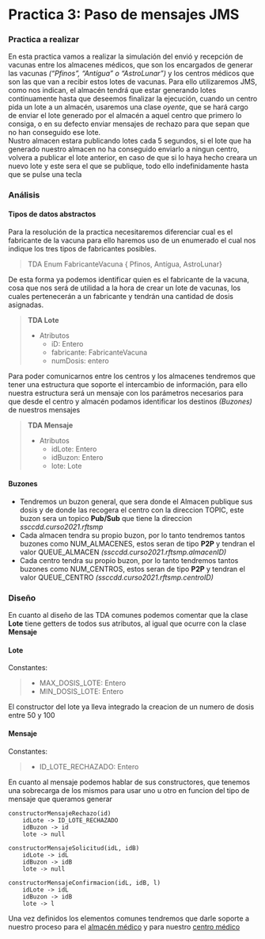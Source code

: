# Practica 3: Paso de mensajes JMS
### Practica a realizar
En esta practica vamos a realizar la simulación del envió y recepción de vacunas entre los almacenes médicos, que son los encargados de generar las vacunas *(“Pfinos”, “Antígua” o “AstroLunar”)* y los centros médicos que son las que van a recibir estos lotes de vacunas. Para ello utilizaremos JMS, como nos indican, el almacén tendrá que estar generando lotes continuamente hasta que deseemos finalizar la ejecución, cuando un centro pida un lote a un almacén, usaremos una clase *oyente*, que se hará cargo de enviar el lote generado por el almacén a aquel centro que primero lo consiga, o en su defecto enviar mensajes de rechazo para que sepan que no han conseguido ese lote.  
Nustro almacen estara publicando lotes cada 5 segundos, si el lote que ha generado nuestro almacen no ha conseguido enviarlo  a ningun centro, volvera a publicar el lote anterior, en caso de que si lo haya hecho creara un nuevo lote y este sera el que se publique, todo ello indefinidamente hasta que se pulse una tecla

### Análisis
#### Tipos de datos abstractos
Para la resolución de la practica necesitaremos diferenciar cual es el fabricante de la vacuna para ello haremos uso de un enumerado el cual nos indique los tres tipos de fabricantes posibles.
>  TDA Enum FabricanteVacuna { Pfinos, Antígua,  AstroLunar}

De esta forma ya podemos identificar quien es el fabricante de la vacuna, cosa que nos será de utilidad a la hora de crear un lote de vacunas, los cuales pertenecerán a un fabricante y tendrán una cantidad de dosis asignadas.

>**TDA Lote**
> - Atributos
>	 - iD: Entero
>	 - fabricante: FabricanteVacuna
>	 - numDosis: entero
 	
Para poder comunicarnos entre los centros y los almacenes tendremos que tener una estructura que soporte el intercambio de información, para ello nuestra estructura será un mensaje con los parámetros necesarios para que desde el centro y almacén podamos identificar los destinos *(Buzones)* de nuestros mensajes

>**TDA Mensaje**
> - Atributos
>	 - idLote: Entero
>	 - idBuzon: Entero
>	 - lote: Lote

#### Buzones
- Tendremos un buzon general, que sera donde el Almacen publique sus dosis y de donde las recogera el centro con la direccion TOPIC, este buzon sera un topico **Pub/Sub** que tiene la direccion *ssccdd.curso2021.rftsmp*
- Cada almacen tendra su propio buzon, por lo tanto tendremos tantos buzones como NUM_ALMACENES, estos seran de tipo **P2P** y tendran el valor QUEUE_ALMACEN *(ssccdd.curso2021.rftsmp.almacenID)*
- Cada centro tendra su propio buzon, por lo tanto tendremos tantos buzones como NUM_CENTROS, estos seran de tipo **P2P** y tendran el valor QUEUE_CENTRO *(ssccdd.curso2021.rftsmp.centroID)*

### Diseño
En cuanto al diseño de las TDA comunes podemos comentar que la clase **Lote** tiene getters de todos sus atributos, al igual que ocurre con la clase **Mensaje**

#### Lote
Constantes:
> - MAX_DOSIS_LOTE: Entero
> - MIN_DOSIS_LOTE: Entero

El constructor del lote ya lleva integrado la creacion de un numero de dosis entre 50 y 100

#### Mensaje
Constantes:
> - ID_LOTE_RECHAZADO: Entero

En cuanto al mensaje podemos hablar de sus constructores, que tenemos una sobrecarga de los mismos para usar uno u otro en funcion del tipo de mensaje que queramos generar

```
constructorMensajeRechazo(id)
    idLote -> ID_LOTE_RECHAZADO
    idBuzon -> id
    lote -> null
```

```
constructorMensajeSolicitud(idL, idB)
    idLote -> idL
    idBuzon -> idB
    lote -> null
```

```
constructorMensajeConfirmacion(idL, idB, l)
    idLote -> idL
    idBuzon -> idB
    lote -> l
```

Una vez definidos los elementos comunes tendremos que darle soporte a nuestro proceso para el [almacén médico](http://suleiman.ujaen.es:8011/rftsmp/rftsmpprac3/-/blob/master/AlmacenMedico.md) y para nuestro [centro médico](http://suleiman.ujaen.es:8011/rftsmp/rftsmpprac3/-/blob/master/CentroMedico.md)
